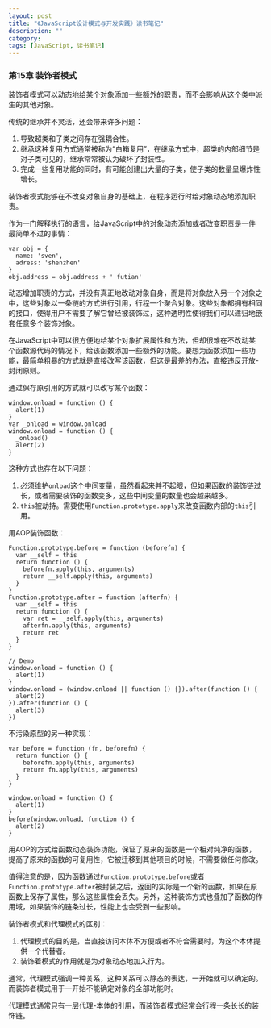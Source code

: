 ```yaml
---
layout: post
title: "《JavaScript设计模式与开发实践》读书笔记"
description: ""
category: 
tags: [JavaScript, 读书笔记]
---
```


### 第15章 装饰者模式

装饰者模式可以动态地给某个对象添加一些额外的职责，而不会影响从这个类中派生的其他对象。

传统的继承并不灵活，还会带来许多问题：

1. 导致超类和子类之间存在强耦合性。
2. 继承这种复用方式通常被称为“白箱复用”，在继承方式中，超类的内部细节是对子类可见的，继承常常被认为破坏了封装性。
3. 完成一些复用功能的同时，有可能创建出大量的子类，使子类的数量呈爆炸性增长。

装饰者模式能够在不改变对象自身的基础上，在程序运行时给对象动态地添加职责。

作为一门解释执行的语言，给JavaScript中的对象动态添加或者改变职责是一件最简单不过的事情：

    var obj = {
      name: 'sven',
      adress: 'shenzhen'
    }
    obj.address = obj.address + ' futian'

动态增加职责的方式，并没有真正地改动对象自身，而是将对象放入另一个对象之中，这些对象以一条链的方式进行引用，行程一个聚合对象。这些对象都拥有相同的接口，使得用户不需要了解它曾经被装饰过，这种透明性使得我们可以递归地嵌套任意多个装饰对象。

在JavaScript中可以很方便地给某个对象扩展属性和方法，但却很难在不改动某个函数源代码的情况下，给该函数添加一些额外的功能。要想为函数添加一些功能，最简单粗暴的方式就是直接改写该函数，但这是最差的办法，直接违反开放-封闭原则。

通过保存原引用的方式就可以改写某个函数：

    window.onload = function () {
      alert(1)
    }
    var _onload = window.onload
    window.onload = function () {
      _onload()
      alert(2)
    }

这种方式也存在以下问题：

1. 必须维护`onload`这个中间变量，虽然看起来并不起眼，但如果函数的装饰链过长，或者需要装饰的函数变多，这些中间变量的数量也会越来越多。
2. `this`被劫持。需要使用`Function.prototype.apply`来改变函数内部的`this`引用。

用AOP装饰函数：

    Function.prototype.before = function (beforefn) {
      var __self = this
      return function () {
        beforefn.apply(this, arguments)
        return __self.apply(this, arguments)
      }
    }
    Function.prototype.after = function (afterfn) {
      var __self = this
      return function () {
        var ret = __self.apply(this, arguments)
        afterfn.apply(this, arguments)
        return ret
      }
    }

    // Demo
    window.onload = function () {
      alert(1)
    }
    window.onload = (window.onload || function () {}).after(function () {
      alert(2)
    }).after(function () {
      alert(3)
    })

不污染原型的另一种实现：

    var before = function (fn, beforefn) {
      return function () {
        beforefn.apply(this, arguments)
        return fn.apply(this, arguments)
      }
    }

    window.onload = function () {
      alert(1)
    }
    before(window.onload, function () {
      alert(2)
    }

用AOP的方式给函数动态装饰功能，保证了原来的函数是一个相对纯净的函数，提高了原来的函数的可复用性，它被迁移到其他项目的时候，不需要做任何修改。

值得注意的是，因为函数通过`Function.prototype.before`或者`Function.prototype.after`被封装之后，返回的实际是一个新的函数，如果在原函数上保存了属性，那么这些属性会丢失。另外，这种装饰方式也叠加了函数的作用域，如果装饰的链条过长，性能上也会受到一些影响。

装饰者模式和代理模式的区别：

1. 代理模式的目的是，当直接访问本体不方便或者不符合需要时，为这个本体提供一个代替者。
2. 装饰着模式的作用就是为对象动态地加入行为。

通常，代理模式强调一种关系，这种关系可以静态的表达，一开始就可以确定的。而装饰者模式用于一开始不能确定对象的全部功能时。

代理模式通常只有一层代理-本体的引用，而装饰者模式经常会行程一条长长的装饰链。
